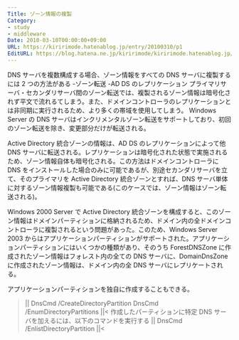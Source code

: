 ```yaml
---
Title: ゾーン情報の複製
Category:
- study
- middleware
Date: 2010-03-10T00:00:00+09:00
URL: https://kiririmode.hatenablog.jp/entry/20100310/p1
EditURL: https://blog.hatena.ne.jp/kiririmode/kiririmode.hatenablog.jp/atom/entry/8454420450078212056
---
```


DNS サーバを複数構成する場合、ゾーン情報をすべての DNS サーバに複製するには 2 つの方法がある
-ゾーン転送
-AD DS のレプリケーション
プライマリサーバ・セカンダリサーバ間のゾーン転送では、複製されるゾーン情報は暗号化されず平文で流れるてしまう。また、ドメインコントローラのレプリケーションとは非同期に実行されるため、より多くの帯域を使用してしまう。
Windows Server の DNS サーバはインクリメンタルゾーン転送をサポートしており、初回のゾーン転送を除き、変更部分だけが転送される。


Active Directory 統合ゾーンの情報は、AD DS のレプリケーションによって他 DNS サーバに転送される。レプリケーションは暗号化された状態で実施されるため、ゾーン情報自体も暗号化される。この方法はドメインコントローラに DNS をインストールした場合のみに可能であるが、別途セカンダリサーバを立て、そのプライマリを Active Directory 統合ゾーンとすれば、DNS サーバ単体に対するゾーン情報複製も可能である(このケースでは、ゾーン情報はゾーン転送される)。

Windows 2000 Server で Active Directory 統合ゾーンを構成すると、このゾーン情報はドメインパーティションに格納されるため、ドメイン内の全ドメインコントローラに複製されるという問題があった。このため、Windows Server 2003 からはアプリケーションパーティションがサポートされた。アプリケーションパーティションにはいくつかの種類があり、そのうち ForestDNSZone に作成されたゾーン情報はフォレスト内の全ての DNS サーバに、DomainDnsZone に作成されたゾーン情報は、ドメイン内の全 DNS サーバにレプリケートされる。

アプリケーションパーティションを独自に作成することもできる。
>||
DnsCmd <Server-Name> /CreateDirectoryPartition <Partition-FQDN>
DnsCmd /EnumDirectoryPartitions
||<
作成したパーティションに特定 DNS サーバを加えるには、以下のコマンドを実行する
>||
DnsCmd <DNS-Server-Name> /EnlistDirectoryPartition <Partition-FQDN>
||<
